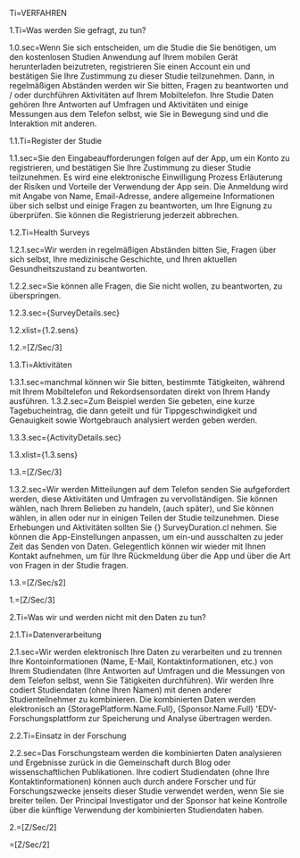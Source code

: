 Ti=VERFAHREN

1.Ti=Was werden Sie gefragt, zu tun?

1.0.sec=Wenn Sie sich entscheiden, um die Studie die Sie benötigen, um den kostenlosen Studien Anwendung auf Ihrem mobilen Gerät herunterladen beizutreten, registrieren Sie einen Account ein und bestätigen Sie Ihre Zustimmung zu dieser Studie teilzunehmen. Dann, in regelmäßigen Abständen werden wir Sie bitten, Fragen zu beantworten und / oder durchführen Aktivitäten auf Ihrem Mobiltelefon. Ihre Studie Daten gehören Ihre Antworten auf Umfragen und Aktivitäten und einige Messungen aus dem Telefon selbst, wie Sie in Bewegung sind und die Interaktion mit anderen.

1.1.Ti=Register der Studie

1.1.sec=Sie den Eingabeaufforderungen folgen auf der App, um ein Konto zu registrieren, und bestätigen Sie Ihre Zustimmung zu dieser Studie teilzunehmen. Es wird eine elektronische Einwilligung Prozess Erläuterung der Risiken und Vorteile der Verwendung der App sein. Die Anmeldung wird mit Angabe von Name, Email-Adresse, andere allgemeine Informationen über sich selbst und einige Fragen zu beantworten, um Ihre Eignung zu überprüfen. Sie können die Registrierung jederzeit abbrechen.

1.2.Ti=Health Surveys

1.2.1.sec=Wir werden in regelmäßigen Abständen bitten Sie, Fragen über sich selbst, Ihre medizinische Geschichte, und Ihren aktuellen Gesundheitszustand zu beantworten.

1.2.2.sec=Sie können alle Fragen, die Sie nicht wollen, zu beantworten, zu überspringen.

1.2.3.sec={SurveyDetails.sec}

1.2.xlist={1.2.sens}

1.2.=[Z/Sec/3]

1.3.Ti=Aktivitäten

1.3.1.sec=manchmal können wir Sie bitten, bestimmte Tätigkeiten, während mit Ihrem Mobiltelefon und Rekordsensordaten direkt von Ihrem Handy ausführen.
1.3.2.sec=Zum Beispiel werden Sie gebeten, eine kurze Tagebucheintrag, die dann geteilt und für Tippgeschwindigkeit und Genauigkeit sowie Wortgebrauch analysiert werden geben werden.

1.3.3.sec={ActivityDetails.sec}

1.3.xlist={1.3.sens}

1.3.=[Z/Sec/3]

1.3.2.sec=Wir werden Mitteilungen auf dem Telefon senden Sie aufgefordert werden, diese Aktivitäten und Umfragen zu vervollständigen. Sie können wählen, nach Ihrem Belieben zu handeln, (auch später), und Sie können wählen, in allen oder nur in einigen Teilen der Studie teilzunehmen. Diese Erhebungen und Aktivitäten sollten Sie {} SurveyDuration.cl nehmen. Sie können die App-Einstellungen anpassen, um ein-und ausschalten zu jeder Zeit das Senden von Daten. Gelegentlich können wir wieder mit Ihnen Kontakt aufnehmen, um für Ihre Rückmeldung über die App und über die Art von Fragen in der Studie fragen.

1.3.=[Z/Sec/s2]

1.=[Z/Sec/3]

2.Ti=Was wir und werden nicht mit den Daten zu tun?

2.1.Ti=Datenverarbeitung

2.1.sec=Wir werden elektronisch Ihre Daten zu verarbeiten und zu trennen Ihre Kontoinformationen (Name, E-Mail, Kontaktinformationen, etc.) von Ihrem Studiendaten (Ihre Antworten auf Umfragen und die Messungen von dem Telefon selbst, wenn Sie Tätigkeiten durchführen). Wir werden Ihre codiert Studiendaten (ohne Ihren Namen) mit denen anderer Studienteilnehmer zu kombinieren. Die kombinierten Daten werden elektronisch an {StoragePlatform.Name.Full}, {Sponsor.Name.Full} 'EDV-Forschungsplattform zur Speicherung und Analyse übertragen werden.

2.2.Ti=Einsatz in der Forschung

2.2.sec=Das Forschungsteam werden die kombinierten Daten analysieren und Ergebnisse zurück in die Gemeinschaft durch Blog oder wissenschaftlichen Publikationen. Ihre codiert Studiendaten (ohne Ihre Kontaktinformationen) können auch durch andere Forscher und für Forschungszwecke jenseits dieser Studie verwendet werden, wenn Sie sie breiter teilen. Der Principal Investigator und der Sponsor hat keine Kontrolle über die künftige Verwendung der kombinierten Studiendaten haben.

2.=[Z/Sec/2]

=[Z/Sec/2]